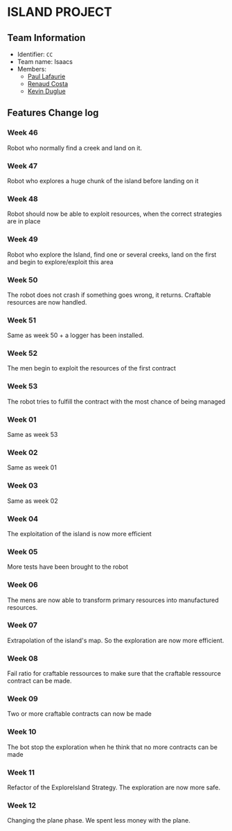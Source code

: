 # ISLAND PROJECT

## Team Information

  * Identifier: `CC`
  * Team name: Isaacs
  * Members:
    *  [Paul Lafaurie](mailto:paul.lafaurie@etu.unice.fr)
    *  [Renaud Costa](mailto:renaud.costa@etu.unice.fr)
    *  [Kevin Duglue](mailto:kevin.duglue@etu.unice.fr)

## Features Change log

### Week 46

Robot who normally find a creek and land on it.

### Week 47

Robot who explores a huge chunk of the island before landing on it

### Week 48

Robot should now be able to exploit resources, when the correct  strategies are in place

### Week 49

Robot who explore the Island, find one or several creeks, land on the first and begin to explore/exploit this area

### Week 50

The robot does not crash if something goes wrong, it returns. Craftable resources are now handled.

### Week 51

Same as week 50 + a logger has been installed.

### Week 52

The men begin to exploit the resources of the first contract

### Week 53

The robot tries to fulfill the contract with the most chance of being managed

### Week 01

Same as week 53

### Week 02

Same as week 01

### Week 03

Same as week 02

### Week 04

The exploitation of the island is now more efficient

### Week 05

More tests have been brought to the robot

### Week 06

The mens are now able to transform primary resources into manufactured resources.

### Week 07

Extrapolation of the island's map. So the exploration are now more efficient.

### Week 08

Fail ratio for craftable ressources to make sure that the craftable ressource contract can be made.

### Week 09

Two or more craftable contracts can now be made

### Week 10

The bot stop the exploration when he think that no more contracts can be made

### Week 11

Refactor of the ExploreIsland Strategy. The exploration are now more safe.

### Week 12

Changing the plane phase. We spent less money with the plane.